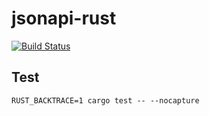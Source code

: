 # jsonapi-rust

[![Build Status](https://travis-ci.org/michiel/jsonapi-rust.svg?branch=master)](https://travis-ci.org/michiel/jsonapi-rust)


## Test

    RUST_BACKTRACE=1 cargo test -- --nocapture

